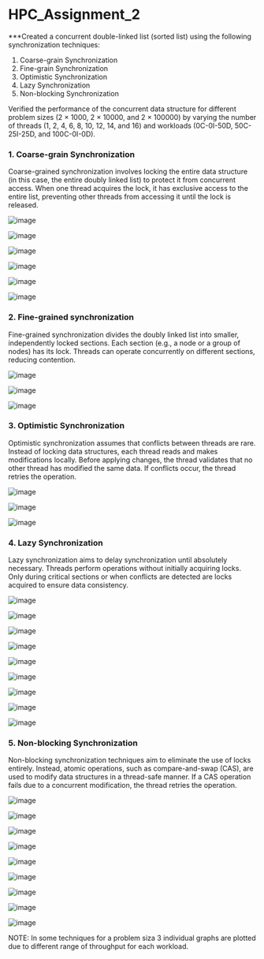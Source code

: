 # HPC_Assignment_2 
***Created a concurrent double-linked list (sorted list) using the following synchronization techniques:

1. Coarse-grain Synchronization
2. Fine-grain Synchronization
3. Optimistic Synchronization
4. Lazy Synchronization
5. Non-blocking Synchronization

Verified the performance of the concurrent data structure for different problem sizes (2 × 1000, 2 × 10000, and 2 × 100000) by varying the number of threads (1, 2, 4, 6, 8, 10, 12, 14, and 16) and workloads (0C-0I-50D, 50C-25I-25D, and 100C-0I-0D).

### 1. Coarse-grain Synchronization
Coarse-grained synchronization involves locking the entire data structure (in this case, the entire doubly linked list) to protect it from concurrent access. When one thread acquires the lock, it has exclusive access to the entire list, preventing other threads from accessing it until the lock is released.

![image](https://github.com/ganeshvarmapotturi/hpc_assignment-2/assets/69681358/077f517a-2474-454b-888f-8e4e58aa40ec)

![image](https://github.com/ganeshvarmapotturi/hpc_assignment-2/assets/69681358/bacaebe3-9555-44c7-878a-7ba3973b3a55)

![image](https://github.com/ganeshvarmapotturi/hpc_assignment-2/assets/69681358/47774f6b-7d01-4078-9696-841708afb67c)

![image](https://github.com/ganeshvarmapotturi/hpc_assignment-2/assets/69681358/8ba064c1-728c-4fb5-9643-8c58a77577bf)

![image](https://github.com/ganeshvarmapotturi/hpc_assignment-2/assets/69681358/bff6c2f7-0715-41e2-903c-b28d0f519da6)

![image](https://github.com/ganeshvarmapotturi/hpc_assignment-2/assets/69681358/d349542a-47c5-4beb-903f-27d74fd9c7e7)

### 2. Fine-grained synchronization
Fine-grained synchronization divides the doubly linked list into smaller, independently locked sections. Each section (e.g., a node or a group of nodes) has its lock. Threads can operate concurrently on different sections, reducing contention.

![image](https://github.com/ganeshvarmapotturi/hpc_assignment-2/assets/69681358/87e49252-f53d-4c51-9b0a-587e0bd2513e)

![image](https://github.com/ganeshvarmapotturi/hpc_assignment-2/assets/69681358/49f21bbe-f609-48b1-8f7f-c01d11ee1228)

![image](https://github.com/ganeshvarmapotturi/hpc_assignment-2/assets/69681358/5d152346-6d9f-47ce-8f70-f349f9425501)

### 3. Optimistic Synchronization
Optimistic synchronization assumes that conflicts between threads are rare. Instead of locking data structures, each thread reads and makes modifications locally. Before applying changes, the thread validates that no other thread has modified the same data. If conflicts occur, the thread retries the operation.

![image](https://github.com/ganeshvarmapotturi/hpc_assignment-2/assets/69681358/6967a0fc-423d-4050-a829-d8291576839f)

![image](https://github.com/ganeshvarmapotturi/hpc_assignment-2/assets/69681358/ae7411fe-7ffa-4c5b-874c-6d005eb55739)

![image](https://github.com/ganeshvarmapotturi/hpc_assignment-2/assets/69681358/1b4376e8-ba1d-4512-b73d-4a2bd165af4d)

### 4. Lazy Synchronization
Lazy synchronization aims to delay synchronization until absolutely necessary. Threads perform operations without initially acquiring locks. Only during critical sections or when conflicts are detected are locks acquired to ensure data consistency.

![image](https://github.com/ganeshvarmapotturi/hpc_assignment-2/assets/69681358/e73bf8f6-ec8b-4047-9042-971ea01f48ce)

![image](https://github.com/ganeshvarmapotturi/hpc_assignment-2/assets/69681358/8dc399af-f130-43f3-9be6-04453fa49faa)

![image](https://github.com/ganeshvarmapotturi/hpc_assignment-2/assets/69681358/3a6dd3b8-d611-48da-b2fa-1920148a0621)

![image](https://github.com/ganeshvarmapotturi/hpc_assignment-2/assets/69681358/549a3e80-f916-4220-b58e-029df3a48004)

![image](https://github.com/ganeshvarmapotturi/hpc_assignment-2/assets/69681358/2aab080d-c8ed-409f-9da8-d0bb51c351dc)

![image](https://github.com/ganeshvarmapotturi/hpc_assignment-2/assets/69681358/554140c9-e555-4649-a59f-d2ca5eb49ea0)

![image](https://github.com/ganeshvarmapotturi/hpc_assignment-2/assets/69681358/e913574b-46e7-4c0f-9e2d-12f7c925ec64)

![image](https://github.com/ganeshvarmapotturi/hpc_assignment-2/assets/69681358/15fc6216-9f10-4fac-8c0a-65e0a52cd349)

![image](https://github.com/ganeshvarmapotturi/hpc_assignment-2/assets/69681358/97df9554-9aaa-4597-9556-2819c36aaf82)


### 5. Non-blocking Synchronization
Non-blocking synchronization techniques aim to eliminate the use of locks entirely. Instead, atomic operations, such as compare-and-swap (CAS), are used to modify data structures in a thread-safe manner. If a CAS operation fails due to a concurrent modification, the thread retries the operation.

![image](https://github.com/ganeshvarmapotturi/hpc_assignment-2/assets/69681358/c89c5620-00d6-4938-ab21-052949f66473)

![image](https://github.com/ganeshvarmapotturi/hpc_assignment-2/assets/69681358/7418a9d0-b260-4019-9113-bd6135a3d2bd)

![image](https://github.com/ganeshvarmapotturi/hpc_assignment-2/assets/69681358/471f4b27-a252-4341-b4be-2e43c061238a)

![image](https://github.com/ganeshvarmapotturi/hpc_assignment-2/assets/69681358/57b58903-f250-4166-8262-0e5b3fa7d6ee)

![image](https://github.com/ganeshvarmapotturi/hpc_assignment-2/assets/69681358/798cf9f9-6d3e-4594-8079-328bba4e8e25)

![image](https://github.com/ganeshvarmapotturi/hpc_assignment-2/assets/69681358/bdd7c898-5867-4292-a525-025698d8172d)

![image](https://github.com/ganeshvarmapotturi/hpc_assignment-2/assets/69681358/b976ab90-b8ec-410e-8d75-f9147ccd055e)

![image](https://github.com/ganeshvarmapotturi/hpc_assignment-2/assets/69681358/15e9047b-5473-438d-a029-c121dc04fbab)

![image](https://github.com/ganeshvarmapotturi/hpc_assignment-2/assets/69681358/ba04c8ec-8cf1-4d0d-8c1e-d10cefec4ccf)

NOTE: In some techniques for a problem siza 3 individual graphs are plotted due to different range of throughput for each workload.
